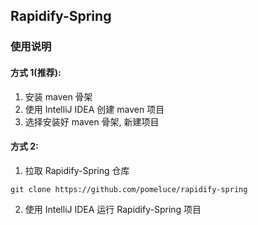 ## Rapidify-Spring

### 使用说明

#### 方式 1(推荐):

1. 安装 maven 骨架
2. 使用 IntelliJ IDEA 创建 maven 项目
3. 选择安装好 maven 骨架, 新建项目

#### 方式 2:

1. 拉取 Rapidify-Spring 仓库

```
git clone https://github.com/pomeluce/rapidify-spring
```

2. 使用 IntelliJ IDEA 运行 Rapidify-Spring 项目
